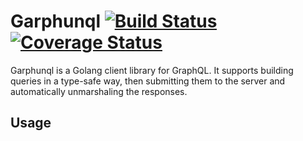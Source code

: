 # Garphunql [![Build Status](https://travis-ci.org/btubbs/garphunql.svg?branch=master)](https://travis-ci.org/btubbs/garphunql) [![Coverage Status](https://coveralls.io/repos/github/btubbs/garphunql/badge.svg?branch=master)](https://coveralls.io/github/btubbs/garphunql?branch=master)

Garphunql is a Golang client library for GraphQL.  It supports building queries in a type-safe way,
then submitting them to the server and automatically unmarshaling the responses.

## Usage


